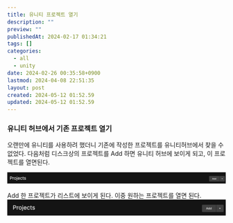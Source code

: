```yaml
---
title: 유니티 프로젝트 열기
description: ""
preview: ""
publishedAt: 2024-02-17 01:34:21
tags: []
categories:
  - all
  - unity
date: 2024-02-26 00:35:58+0900
lastmod: 2024-04-08 22:51:35
layout: post
created: 2024-05-12 01:52.59
updated: 2024-05-12 01:52.59
---
```


### 유니티 허브에서 기존 프로젝트 열기
오랜만에 유니티를 사용하려 했더니 기존에 작성한 프로젝트를 유니티허브에서 찾을 수 없었다.
다음처럼 디스크상의 프로젝트를 Add 하면 유니티 허브에 보이게 되고, 이 프로젝트를 열면된다.

![unity_open_prj](/assets/unity_open_prj.png)


Add 한 프로젝트가 리스트에 보이게 된다. 이중 원하는 프로젝트를 열면 된다.
![unity_add_project](/assets/unity_add_project.png)
